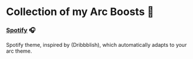 # Collection of my Arc Boosts 🚀

### [Spotify](/spotify) 🎧

Spotify theme, inspired by (Dribbblish), which automatically adapts to your arc theme. 



